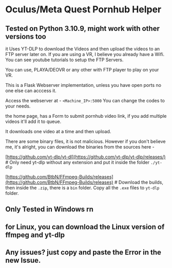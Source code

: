# Oculus/Meta Quest Pornhub Helper 

## Tested on Python 3.10.9, might work with other versions too

it Uses YT-DLP to download the Videos and then upload the videos to an FTP server later on. If you are using a VR, I believe you already have a Wifi. You can see youtube tutorials to setup the FTP Servers.

You can use, PLAYA/DEOVR or any other with FTP player to play on your VR.

This is a Flask Webserver implementation, unless you have open ports no one else can acccess it.

Access the webserver at - ```<Machine_IP>:5000``` You can change the codes to your needs.

the home page, has a Form to submit pornhub video link, if you add multiple videos it'll add it to queue.

It downloads one video at a time and then upload.

There are some binary files, it is not malicious. However if you don't believe me, it's alright, you can download the binaries from the sources here -

[https://github.com/yt-dlp/yt-dl](https://github.com/yt-dlp/yt-dlp/releases/) # Only need yt-dlp without any extension and put it inside the folder ```./yt-dlp```

[https://github.com/BtbN/FFmpeg-Builds/releases](https://github.com/BtbN/FFmpeg-Builds/releases) # Download the builds, then inside the ```.zip```, there is a ```bin``` folder. Copy all the ```.exe``` files to ```yt-dlp``` folder.

## Only Tested in Windows rn

## for Linux, you can download the Linux version of ffmpeg and yt-dlp

## Any issues? just copy and paste the Error in the new Issue.
